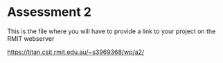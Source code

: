 # Assessment 2
This is the file where you will have to provide a link to your project on the RMIT webserver

https://titan.csit.rmit.edu.au/~s3969368/wp/a2/